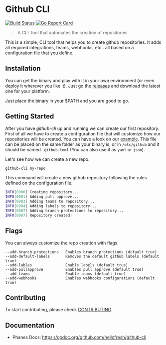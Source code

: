 # Github CLI

[![Build Status](https://travis-ci.org/hellofresh/phanes.svg?branch=master)](https://travis-ci.org/hellofresh/phanes)
[![Go Report Card](https://goreportcard.com/badge/github.com/hellofresh/phanes)](https://goreportcard.com/report/github.com/hellofresh/phanes)

> A CLI Tool that automates the creation of repositories

This is a simple, CLI tool that helps you to create github repositories. 
It adds all required integrations, teams, webhooks, etc.. all based on a configuration file that you define.

## Installation

You can get the binary and play with it in your own environment (or even deploy it wherever you like it).
Just go the [releases](https://github.com/hellofresh/github-cli/releases) and download the latest one for your platform.

Just place the binary in your $PATH and you are good to go.

## Getting Started

After you have *github-cli* up and running we can create our first repository.
First of all we have to create a configuration file that will customize how our repositories will be created. You can have a look on our [example](.github.sample.toml).
This file can be placed on the same folder as your binary is, or in `/etc/github` and it should be named `.github.toml` (You can also use it as `yaml` or `json`).

Let's see how we can create a new repo:

```sh
github-cli my-repo
```

This command will create a new github repository following the rules defined on the configuration file.

```sh
INFO[0000] Creating repository...
INFO[0001] Adding pull approve...
INFO[0003] Adding teams to repository...
INFO[0004] Adding labels to repository...
INFO[0007] Adding branch protections to repository...
INFO[0007] Repository created!
```

## Flags

You can always customize the repo creation with flags:

```
--add-branch-protections   Enables branch protections (default true)
--add-default-labels       Removes the default github labels (default true)
--add-lables               Enable labels (default true)
--add-pullapprove          Enables pull approve (default true)
--add-teams                Enable teams (default true)
--add-webhooks             Enables webhooks configurations (default true)
```

## Contributing

To start contributing, please check [CONTRIBUTING](CONTRIBUTING.md).

## Documentation

* Phanes Docs: https://godoc.org/github.com/hellofresh/github-cli
